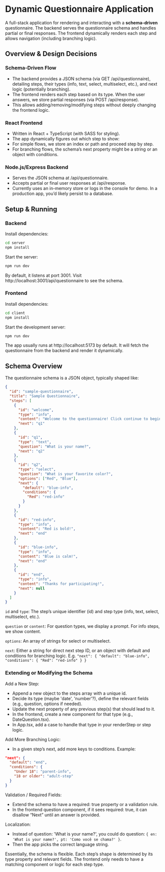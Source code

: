 # Dynamic Questionnaire Application

A full-stack application for rendering and interacting with a **schema-driven** questionnaire. The backend serves the questionnaire schema and handles partial or final responses. The frontend dynamically renders each step and allows navigation (including branching logic).

## Overview & Design Decisions

### Schema-Driven Flow

- The backend provides a JSON schema (via GET /api/questionnaire), detailing steps, their types (info, text, select, multiselect, etc.), and next logic (potentially branching).
- The frontend renders each step based on its type. When the user answers, we store partial responses (via POST /api/response).
- This allows adding/removing/modifying steps without deeply changing the frontend logic.

### React Frontend

- Written in React + TypeScript (with SASS for styling).
- The app dynamically figures out which step to show:
- For simple flows, we store an index or path and proceed step by step.
- For branching flows, the schema’s next property might be a string or an object with conditions.

### Node.js/Express Backend

- Serves the JSON schema at /api/questionnaire.
- Accepts partial or final user responses at /api/response.
- Currently uses an in-memory store or logs in the console for demo. In a production app, you’d likely persist to a database.

## Setup & Running

### Backend

Install dependencies:

```bash
cd server
npm install
```

Start the server:

```bash
npm run dev
```

By default, it listens at port 3001. Visit http://localhost:3001/api/questionnaire to see the schema.

### Frontend

Install dependencies:

```bash
cd client
npm install
```

Start the development server:

```bash
npm run dev
```

The app usually runs at http://localhost:5173 by default. It will fetch the questionnaire from the backend and render it dynamically.

## Schema Overview

The questionnaire schema is a JSON object, typically shaped like:

```json
{
  "id": "sample-questionnaire",
  "title": "Sample Questionnaire",
  "steps": [
    {
      "id": "welcome",
      "type": "info",
      "content": "Welcome to the questionnaire! Click continue to begin.",
      "next": "q1"
    },
    {
      "id": "q1",
      "type": "text",
      "question": "What is your name?",
      "next": "q2"
    },
    {
      "id": "q2",
      "type": "select",
      "question": "What is your favorite color?",
      "options": ["Red", "Blue"],
      "next": {
        "default": "blue-info",
        "conditions": {
          "Red": "red-info"
        }
      }
    },
    {
      "id": "red-info",
      "type": "info",
      "content": "Red is bold!",
      "next": "end"
    },
    {
      "id": "blue-info",
      "type": "info",
      "content": "Blue is calm!",
      "next": "end"
    },
    {
      "id": "end",
      "type": "info",
      "content": "Thanks for participating!",
      "next": null
    }
  ]
}
```

`id` and `type`: The step’s unique identifier (id) and step type (info, text, select, multiselect, etc.).

`question` or `content`: For question types, we display a prompt. For info steps, we show content.

`options`: An array of strings for select or multiselect.

`next`: Either a string for direct next step ID, or an object with default and conditions for branching logic.
E.g. `"next": { "default": "blue-info", "conditions": { "Red": "red-info" } }`

### Extending or Modifying the Schema

Add a New Step:

- Append a new object to the steps array with a unique id.
- Decide its type (maybe 'date', 'number'?), define the relevant fields (e.g., question, options if needed).
- Update the next property of any previous step(s) that should lead to it.
- In the frontend, create a new component for that type (e.g., DateQuestion.tsx).
- In App.tsx, add a case to handle that type in your renderStep or step logic.

Add More Branching Logic:

- In a given step’s next, add more keys to conditions. Example:

```json
"next": {
  "default": "end",
  "conditions": {
    "Under 18": "parent-info",
    "18 or older": "adult-step"
  }
}
```

Validation / Required Fields:

- Extend the schema to have a required: true property or a validation rule.
- In the frontend question component, if it sees required: true, it can disallow “Next” until an answer is provided.

Localization:

- Instead of question: 'What is your name?', you could do question: `{ en: 'What is your name?', pt: 'Como você se chama?' }`.
- Then the app picks the correct language string.

Essentially, the schema is flexible. Each step’s shape is determined by its type property and relevant fields. The frontend only needs to have a matching component or logic for each step type.
